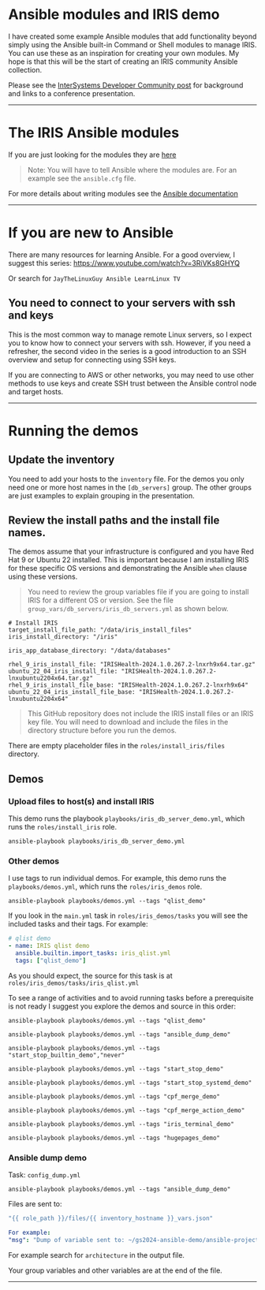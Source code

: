 # Ansible modules and IRIS demo  
  
I have created some example Ansible modules that add functionality beyond simply using the Ansible built-in Command or Shell modules to manage IRIS. You can use these as an inspiration for creating your own modules. My hope is that this will be the start of creating an IRIS community Ansible collection.  
  
Please see the [InterSystems Developer Community post](https://community.intersystems.com/post/ansible-modules-and-iris-demo)  for background and links to a conference presentation.
  
---  

# The IRIS Ansible modules

If you are just looking for the modules they are [here](https://github.com/murrayo/ansible-iris-demo/blob/main/library/)

> Note: You will have to tell Ansible where the modules are. For an example see the `ansible.cfg` file.

For more details about writing modules see the [Ansible documentation](https://docs.ansible.com/ansible/latest/dev_guide/developing_modules_general.html#developing-modules-general)

---
  
# If you are new to Ansible  
  
There are many resources for learning Ansible. For a good overview, I suggest this series: https://www.youtube.com/watch?v=3RiVKs8GHYQ  
  
Or search for `JayTheLinuxGuy Ansible LearnLinux TV`
## You need to connect to your servers with ssh and keys  
  
This is the most common way to manage remote Linux servers, so I expect you to know how to connect your servers with ssh.  However, if you need a refresher, the second video in the series is a good introduction to an SSH overview and setup for connecting using SSH keys.  
  
If you are connecting to AWS or other networks, you may need to use other methods to use keys and create SSH trust between the Ansible control node and target hosts.   
  
---  
  
# Running the demos  
  
## Update the inventory

You need to add your hosts to the `inventory` file. For the demos you only need one or more host names in the `[db_servers]` group. The other groups are just examples to explain grouping in the presentation.

## Review the install paths and the install file names. 

The demos assume that your infrastructure is configured and you have Red Hat 9 or Ubuntu 22 installed. This is important because I am installing IRIS for these specific OS versions and demonstrating the Ansible `when` clause using these versions.

> You need to review the group variables file if you are going to install IRIS for a different OS or version. See the file `group_vars/db_servers/iris_db_servers.yml` as shown below.

```
# Install IRIS  
target_install_file_path: "/data/iris_install_files"  
iris_install_directory: "/iris"  
  
iris_app_database_directory: "/data/databases"  
  
rhel_9_iris_install_file: "IRISHealth-2024.1.0.267.2-lnxrh9x64.tar.gz"  
ubuntu_22_04_iris_install_file: "IRISHealth-2024.1.0.267.2-lnxubuntu2204x64.tar.gz"  
rhel_9_iris_install_file_base: "IRISHealth-2024.1.0.267.2-lnxrh9x64"  
ubuntu_22_04_iris_install_file_base: "IRISHealth-2024.1.0.267.2-lnxubuntu2204x64"
```

>This GitHub repository does not include the IRIS install files or an IRIS key file. You will need to download and include the files in the directory structure before you run the demos.

There are empty placeholder files in the `roles/install_iris/files` directory. 

## Demos

### Upload files to host(s) and install IRIS

This demo runs the playbook `playbooks/iris_db_server_demo.yml`, which runs the `roles/install_iris` role.

``` shell
ansible-playbook playbooks/iris_db_server_demo.yml
```

### Other demos

I use tags to run individual demos. For example, this demo runs the `playbooks/demos.yml`, which runs the `roles/iris_demos` role. 

``` shell
ansible-playbook playbooks/demos.yml --tags "qlist_demo"
```

If you look in the `main.yml` task in `roles/iris_demos/tasks` you will see the included tasks and their tags. For example:

``` YAML
# qlist demo  
- name: IRIS qlist demo  
  ansible.builtin.import_tasks: iris_qlist.yml  
  tags: ["qlist_demo"]
```

As you should expect, the source for this task is at `roles/iris_demos/tasks/iris_qlist.yml`

To see a range of activities and to avoid running tasks before a prerequisite is not ready I suggest you explore the demos and source in this order:

``` shell
ansible-playbook playbooks/demos.yml --tags "qlist_demo"

ansible-playbook playbooks/demos.yml --tags "ansible_dump_demo"

ansible-playbook playbooks/demos.yml --tags "start_stop_builtin_demo","never"

ansible-playbook playbooks/demos.yml --tags "start_stop_demo"

ansible-playbook playbooks/demos.yml --tags "start_stop_systemd_demo"

ansible-playbook playbooks/demos.yml --tags "cpf_merge_demo"

ansible-playbook playbooks/demos.yml --tags "cpf_merge_action_demo"

ansible-playbook playbooks/demos.yml --tags "iris_terminal_demo"

ansible-playbook playbooks/demos.yml --tags "hugepages_demo"
```

### Ansible dump demo

Task: `config_dump.yml`

``` shell
ansible-playbook playbooks/demos.yml --tags "ansible_dump_demo"
```

Files are sent to:

``` YAML
"{{ role_path }}/files/{{ inventory_hostname }}_vars.json"

For example:
"msg": "Dump of variable sent to: ~/gs2024-ansible-demo/ansible-project-tc/roles/db_server/files/dbserver1_vars.json"
```

For example search for `architecture` in the output file. 

Your group variables and other variables are at the end of the file.

---
